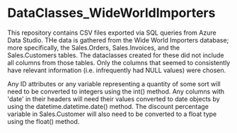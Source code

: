 # DataClasses_WideWorldImporters

This repository contains CSV files exported via SQL queries from Azure Data Studio. THe data is gathered from the Wide World Importers database; more specifically, the Sales.Orders, Sales.Invoices, and the Sales.Customers tables. The dataclasses created for these did not include all columns from those tables. Only the columns that seemed to consistently have relevant information (i.e. infrequently had NULL values) were chosen.

Any ID attributes or any variable representing a quantity of some sort will need to be converted to integers using the int() method. Any columns with 'date' in their headers will need their values converted to date objects by using the datetime.datetime.date() method. The discount percentage variable in Sales.Customer will also need to be converted to a float type using the float() method.

